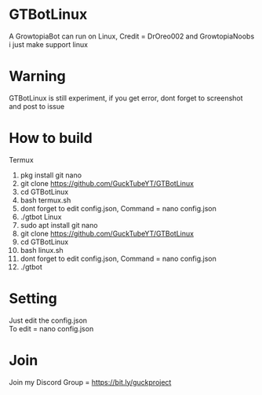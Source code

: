 # GTBotLinux
A GrowtopiaBot can run on Linux, Credit = DrOreo002 and GrowtopiaNoobs<br />
i just make support linux
# Warning
GTBotLinux is still experiment, if you get error, dont forget to screenshot and post to issue
# How to build
<!---
If you use Termux, please use termux.sh<br />
To run = bash termux.sh<br />
If you use Linux, please use linux.sh<br />
To run = bash linux.sh<br />
If you already install dependencies (build-essential)<br />
To compile the source code = bash build.sh-->
Termux<br />
1. pkg install git nano
2. git clone https://github.com/GuckTubeYT/GTBotLinux
3. cd GTBotLinux
4. bash termux.sh
5. dont forget to edit config.json, Command = nano config.json
6. ./gtbot
Linux<br />
1. sudo apt install git nano
2. git clone https://github.com/GuckTubeYT/GTBotLinux
3. cd GTBotLinux
4. bash linux.sh
5. dont forget to edit config.json, Command = nano config.json
6. ./gtbot
# Setting
Just edit the config.json<br />
To edit = nano config.json
# Join
Join my Discord Group = https://bit.ly/guckproject
